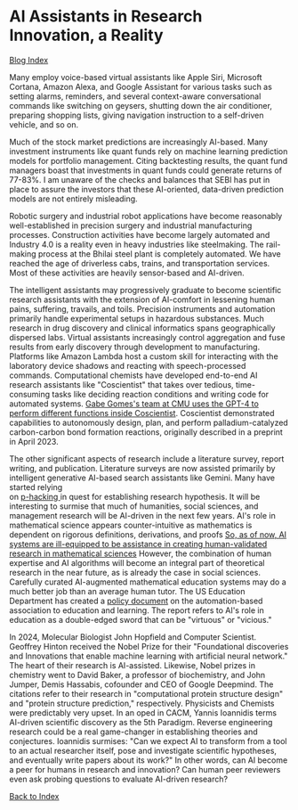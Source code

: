 # AI Assistants in Research Innovation, a Reality

[Blog Index](../index.md)

Many employ voice-based virtual assistants like Apple Siri, Microsoft Cortana, Amazon Alexa, and Google 
Assistant for various tasks such as setting alarms, reminders, and several context-aware conversational
commands like switching on geysers, shutting down the air conditioner, preparing shopping lists, giving navigation
instruction to a self-driven vehicle, and so on.

Much of the stock market predictions are increasingly AI-based. Many investment instruments like quant
funds rely on machine learning prediction models for portfolio management. Citing backtesting results, the quant fund managers boast
that investments in quant funds could generate returns of 77-83%. I am unaware of the checks and balances that SEBI has put in place to assure the investors that 
these AI-oriented, data-driven prediction models are not entirely misleading. 

Robotic surgery and industrial robot applications have become reasonably well-established in precision
surgery and industrial manufacturing processes. Construction activities have become largely automated and 
Industry 4.0 is a reality even in heavy industries like steelmaking. The rail-making process at the Bhilai steel plant
is completely automated. We have reached the age of driverless cabs, trains, and transportation
services. Most of these activities are heavily sensor-based and AI-driven.  

The intelligent assistants may progressively graduate to become scientific research 
assistants with the extension of AI-comfort in lessening human pains, suffering, travails, and toils. Precision 
instruments and automation primarily handle experimental setups in hazardous substances. Much research in drug discovery and clinical
informatics spans geographically dispersed labs. Virtual assistants increasingly control aggregation and fuse results from early
discovery through development to manufacturing.
Platforms like Amazon Lambda host a custom skill for interacting with the laboratory 
device shadows and reacting with speech-processed commands. Computational chemists have developed
end-to-end AI research assistants like "Coscientist" that takes over tedious, time-consuming tasks like
deciding reaction conditions and writing code for automated systems. [Gabe Gomes's team at CMU uses the GPT-4 to perform 
different functions inside Coscientist](https://www.nature.com/articles/s41586-023-06792-0).
Coscientist demonstrated capabilities to autonomously design, plan, and 
perform palladium-catalyzed carbon-carbon bond formation reactions, originally described in a preprint in April 2023.

The other significant aspects of research include a literature survey, report writing, and publication. Literature surveys are 
now assisted primarily by intelligent generative AI-based search assistants like Gemini. Many have started relying  
on [p-hacking ](https://github.com/rkgofiitk/academic-issues.github.io/Topics/Prompt_engineering.html) in quest for establishing research hypothesis.
It will be interesting to surmise that much of humanities, social sciences, and
management research will be AI-driven in the next few years. AI's role in mathematical science appears counter-intuitive as mathematics 
is dependent on rigorous definitions, derivations, and proofs  [So, as of now, AI systems are ill-equipped
to be assistance in creating human-validated research in mathematical sciences](https://www.nature.com/articles/s42254-024-00740-1)
However, the combination of human expertise and AI algorithms will become an integral part of theoretical research 
in the near future, as is already the case in social sciences. Carefully curated AI-augmented mathematical 
education systems may do a much better job than an average human tutor. The US Education Department has created a 
[policy document](https://www.ed.gov/sites/ed/files/documents/ai-report/ai-report.pdf) on the automation-based association
to education and learning. The report refers to AI's role in education as a double-edged sword that can be "virtuous" or "vicious."

In 2024,  Molecular Biologist John Hopfield and Computer Scientist.
Geoffrey Hinton received the Nobel Prize for their "Foundational discoveries and Innovations that enable machine learning with artificial
neural network." The heart of their research is AI-assisted. Likewise, Nobel prizes in chemistry went
to David Baker, a professor of biochemistry, and John Jumper, Demis Hassabis, cofounder and CEO of Google Deepmind.
The citations refer to their research in "computational protein structure design" and "protein structure prediction," 
respectively. Physicists and Chemists were predictably very upset. In an oped in CACM, Yannis Ioannidis terms 
AI-driven scientific discovery as the 5th Paradigm. Reverse engineering research could be a 
real game-changer in establishing theories and conjectures. Ioannidis surmises: "Can we expect AI to transform
from a tool to an actual researcher itself, pose and investigate scientific hypotheses, and eventually write
papers about its work?" In other words, can AI become a peer for humans in research and innovation? Can 
human peer reviewers even ask probing questions to evaluate AI-driven research? 

[Back to Index](../index.md)
